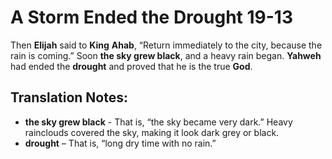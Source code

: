 A Storm Ended the Drought 19-13
=================================


Then **Elijah** said to **King** **Ahab**, “Return immediately to the
city, because the rain is coming.” Soon **the sky grew black**, and a
heavy rain began.  **Yahweh** had ended the **drought** and proved that
he is the true **God**.

Translation Notes:
------------------

-   **the sky grew black** - That is, “the sky became very dark.”
Heavy
    rainclouds covered the sky, making it look dark grey or black.
-   **drought** – That is, “long dry time with no rain.”

